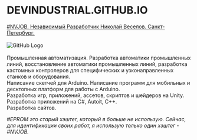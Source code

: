 # DEVINDUSTRIAL.GITHUB.IO
<a href="https://nvjob.github.io/" target="_blank">#NVJOB. Независимый Разработчик Николай Веселов. Санкт-Петербург.</a>
<br><br>
![GitHub Logo](https://raw.githubusercontent.com/e-prom/e-prom.github.io/master/res/images/nvjob.jpg)
<br><br>
Промышленная автоматизация. Разработка автоматики промышленных линий, восстановление автоматики промышленных линий, разработка кастомных контролеров для специфических и узконаправленных станков и оборудования.<br>
Написание скетчей для Arduino. Написание программ для мобильных и десктопных платформ для работы с Arduino.<br>
Разработка игр, приложений, ассетов, скриптов и шейдеров на Unity.<br>
Разработка приложений на C#, Autoit, C++.<br>
Разработка сайтов.

<em>#EPROM это старый хэштег, который я больше не использую. Сейчас, для идентификации своих работ, я использую только один хэштег - #NVJOB.</em>
